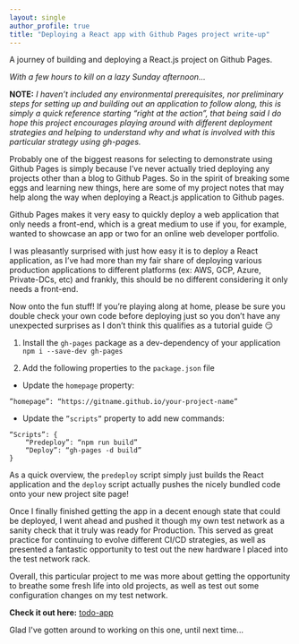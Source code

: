 ```yaml
---
layout: single
author_profile: true
title: "Deploying a React app with Github Pages project write-up"
---
```

A journey of building and deploying a React.js project on Github Pages.

_With a few hours to kill on a lazy Sunday afternoon..._

**NOTE:** _I haven’t included any environmental prerequisites, nor preliminary steps for setting up and building out an application to follow along, this is simply a quick reference starting “right at the action”, that being said I do hope this project encourages playing around with different deployment strategies and helping to understand why and what is involved with this particular strategy using gh-pages._

Probably one of the biggest reasons for selecting to demonstrate using Github Pages is simply because I’ve never actually tried deploying any projects other than a blog to Github Pages. So in the spirit of breaking some eggs and learning new things, here are some of my project notes that may help along the way when deploying a React.js application to Github pages.

Github Pages makes it very easy to quickly deploy a web application that only needs a front-end, which is a great medium to use if you, for example, wanted to showcase an app or two for an online web developer portfolio.

I was pleasantly surprised with just how easy it is to deploy a React application, as I’ve had more than my fair share of deploying various production applications to different platforms (ex: AWS, GCP, Azure, Private-DCs, etc) and frankly, this should be no different considering it only needs a front-end.

Now onto the fun stuff! If you’re playing along at home, please be sure you double check your own code before deploying just so you don’t have any unexpected surprises as I don’t think this qualifies as a tutorial guide :smirk:

1. Install the `gh-pages` package as a dev-dependency of your application
`npm i --save-dev gh-pages`

2. Add the following properties to the `package.json` file

* Update the `homepage` property:
```
”homepage”: “https://gitname.github.io/your-project-name”
```

* Update the `”scripts”` property to add new commands:
```
“Scripts”: {
	“Predeploy”: “npm run build”
	“Deploy”: “gh-pages -d build”
}
```

As a quick overview, the `predeploy` script  simply just builds the React application and the `deploy` script actually pushes the nicely bundled code onto your new project site page!

Once I finally finished getting the app in a decent enough state that could be deployed, I went ahead and pushed it though my own test network as a sanity check that it truly was ready for Production. This served as great practice for continuing to evolve different CI/CD strategies, as well as presented a fantastic opportunity to test out the new hardware I placed into the test network rack.

Overall, this particular project to me was more about getting the opportunity to breathe some fresh life into old projects, as well as test out some configuration changes on my test network.

**Check it out here:** [todo-app](https://adamdubey.github.io/todo-app)

Glad I've gotten around to working on this one, until next time...